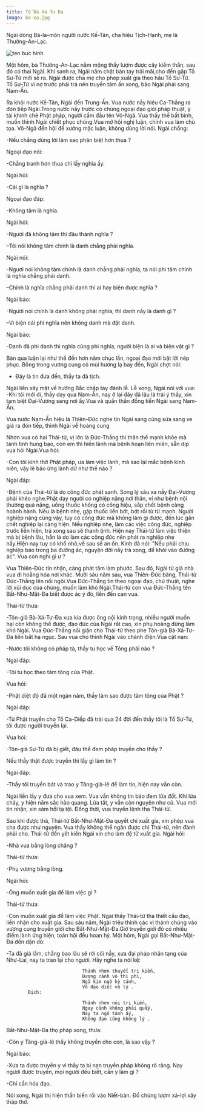 ```yaml
---
title: Tổ Bà Xá Tư Đa
image: ba-xa.jpg
---
```


Ngài dòng Bà-la-môn người nước Kế-Tân, cha hiệu Tịch-Hạnh, mẹ là Thường-An-Lạc.

![ten buc hinh](http://linhsonphatgiao.com/static/2017/04/to-ba-xa-tu-da.jpg "ten buc hinh")

Một hôm, bà Thường-An-Lạc nằm mộng thấy lượm được cây kiếm thần, sau đó có thai Ngài. Khi sanh ra, Ngài nắm chặt bàn tay trái mãi,cho đến gặp Tổ Sư-Tử mới sè ra. Ngài được cha mẹ cho phép xuất gia theo hầu Tổ Sư-Tử. Tổ Sư-Tử vì nợ trước phải trả nên truyền tâm ấn xong, bảo Ngài phải sang Nam-Ấn.

Ra khỏi nước Kế-Tân, Ngài đến Trung-Ấn. Vua nước nầy hiệu Ca-Thắng ra đón tiếp Ngài.Trong nước nầy trước có chúng ngoại đạo giỏi pháp thuật, ỷ tài khinh chê Phật pháp, người cầm đầu tên Vô-Ngã. Vua thấy thế bất bình, muốn thỉnh Ngài chiết phục chúng.Vua mở hội nghị luận, chính vua làm chủ tọa. Vô-Ngã đến hội đề xướng mặc luận, không dùng lời nói. Ngài chống:

-Nếu chẳng dùng lời làm sao phân biệt hơn thua ?

Ngoại đạo nói:

-Chẳng tranh hơn thua chỉ lấy nghĩa ấy.

Ngài hỏi:

-Cái gì là nghĩa ?

Ngoại đạo đáp:

-Không tâm là nghĩa.

Ngài hỏi:

-Ngươi đã không tâm thì đâu thành nghĩa ?

–Tôi nói không tâm chính là danh chẳng phải nghĩa.

Ngài nói:

-Ngươi nói không tâm chính là danh chẳng phải nghĩa, ta nói phi tâm chính là nghĩa chẳng phải danh.

–Chính là nghĩa chẳng phải danh thì ai hay biện được nghĩa ?

Ngài bảo:

-Ngươi nói chính là danh không phải nghĩa, thì danh nầy là danh gì ?

–Vì biện cái phi nghĩa nên không danh mà đặt danh.

Ngài bảo:

-Danh đã phi danh thì nghĩa cũng phi nghĩa, người biện là ai và biện vật gì ?

Bàn qua luận lại như thế đến hơn năm chục lần, ngoại đạo mới bặt lời nép phục. Bỗng trong vương cung có mùi hương lạ bay đến, Ngài chợt nói:

- Đây là tin đưa đến, thầy ta đã tịch.

Ngài liền xây mặt về hướng Bắc chấp tay đảnh lễ. Lễ xong, Ngài nói với vua: -Khi tôi mới đi, thầy dạy qua Nam-Ấn, nay ở lại đây đã lâu là trái ý thầy, xin tạm biệt Đại-Vương sang nơi ấy.Vua và quần thần đồng tiển Ngài sang Nam-Ấn.

Vua nước Nam-Ấn hiệu là Thiên-Đức nghe tin Ngài sang cũng sửa sang xe giá ra đón tiếp, thỉnh Ngài về hoàng cung 

Nhơn vua có hai Thái-tử, vị lớn là Đức-Thắng thì thân thể mạnh khỏe mà tánh tình hung bạo, còn em thì hiền lành mà bệnh hoạn liên miên, sẵn dịp vua hỏi Ngài.Vua hỏi:

-Con tôi kính thờ Phật pháp, ưa làm việc lành, mà sao lại mắc bệnh kinh niên, vậy lẽ báo ứng lành dữ như thế nào ?

Ngài đáp:

-Bệnh của Thái-tử là do công đức phát sanh. Song lý sâu xa nầy Đại-Vương phải khéo nghe.Phật dạy người có nghiệp nặng nơi thân, ví như bệnh nội thương quá nặng, uống thuốc không có công hiệu, sắp chết bệnh càng hoành hành. Nếu là bệnh nhẹ, gặp thuốc liền bớt, bớt rồi từ từ mạnh. Người nghiệp nặng cũng vậy, tuy có công đức mà không làm gì được, đến lúc gần chết nghiệp lại càng hiện. Nếu nghiệp nhẹ, làm các việc công đức, nghiệp trước liền hiện, trả xong sau sẽ thanh tịnh. Hiện nay Thái-tử làm việc thiện mà bị bệnh lâu, hẳn là do làm các công đức nên phát ra nghiệp nhẹ nầy.Hiện nay tuy có khổ nhỏ,về sau sẽ an ổn. Kinh đã nói: "Nếu phải chịu nghiệp báo trong ba đường ác, nguyện đời nầy trả xong, để khỏi vào đường ác". Vua còn nghi gì ư ?

Vua Thiên-Đức tín nhận, càng phát tâm làm phước. Sau đó, Ngài từ giả nhà vua đi hoằng hóa nơi khác. Mười sáu năm sau, vua Thiên-Đức băng, Thái-tử Đức-Thắng lên nối ngôi.Vua Đức-Thắng tin theo ngoại đạo, chú thuật, nghe lời xúi dục của chúng, muốn làm khó Ngài.Thái-tử con vua Đức-Thắng tên Bất-Như-Mật-Đa biết được ác ý đó, liền đến can vua.

Thái-tử thưa:

-Tôn-giả Bà-Xá-Tư-Đa xưa kia được ông nội kính trọng, nhiều người muốn hại còn không thể được, đạo đức của Ngài rất cao, xin phụ hoàng đừng làm khó Ngài. Vua Đức-Thắng nổi giận cho Thái-tử theo phe Tôn-giả Bà-Xá-Tư-Đa liền bắt hạ ngục. Sau vua cho thỉnh Ngài vào chánh điện.Vua cật nạn:

-Nước tôi không có pháp tà, thầy tu học về Tông phái nào ?

Ngài đáp:

-Tôi tu học theo tâm tông của Phật.

Vua hỏi:

-Phật diệt độ đã một ngàn năm, thầy làm sao được tâm tông của Phật ?

Ngài đáp:

-Từ Phật truyền cho Tổ Ca-Diếp đã trải qua 24 đời đến thầy tôi là Tổ Sư-Tử, tôi được người truyền lại.

Vua hỏi:

-Tôn-giả Sư-Tử đã bị giết, đâu thể đem pháp truyền cho thầy ?

Nếu thầy thật được truyền thì lấy gì làm tin ?

Ngài đáp:

-Thầy tôi truyền bát và trao y Tăng-già-lê để làm tin, hiện nay vẫn còn.

Ngài liền lấy y đưa cho vua xem. Vua vẫn không tin bảo đem lửa đốt. Khi lửa cháy, y hiện năm sắc hào quang. Lửa tắt, y vẫn còn nguyên như cũ. Vua mới tin nhận, xin sám hối tạ tội. Đồng thời, vua truyền lệnh tha Thái-tử.

Sau khi được thả, Thái-tử Bất-Như-Mật-Đa quyết chí xuất gia, xin phép vua cha được như nguyện. Vua thấy không thể ngăn được chí Thái-tử, nên đành phải cho. Thái-tử đến yết kiến Ngài xin cho làm đệ tử xuất gia. Ngài hỏi:

-Nhà vua bằng lòng chăng ?

Thái-tử thưa:

-Phụ vương bằng lòng.

Ngài hỏi:

-Ông muốn xuất gia để làm việc gì ?

Thái-tử thưa: 

-Con muốn xuất gia để làm việc Phật. Ngài thấy Thái-tử tha thiết cầu đạo, liền nhận cho xuất gia. Sau sáu năm, Ngài triệu thỉnh các vị thánh chúng vào vương cung truyền giới cho Bất-Như-Mật-Đa.Giờ truyền giới đó có nhiều điềm lành ứng hiện, toàn hội đều hoan hỷ. Một hôm, Ngài gọi Bất-Như-Mật-Đa đến dặn dò:

-Ta đã già lắm, chẳng bao lâu sẽ rời cõi nầy, xưa đại pháp nhãn tạng của Như-Lai, nay ta trao lại cho ngươi. Hãy nghe ta nói kệ:

                                Thánh nhơn thuyết tri kiến,
                                Đương cảnh vô thị phi,
                                Ngã kim ngộ kỳ tánh,
                                Vô đạo diệc vô lý .
            Dịch:

                                Thánh nhơn nói tri kiến,
                                Ngay cảnh không phải quấy,
                                Nay ta ngộ tánh ấy,
                                Không đạo cũng không lý .

Bất-Như-Mật-Đa thọ pháp xong, thưa:

-Còn y Tăng-già-lê thầy không truyền cho con, là sao vậy ?

Ngài bảo:

-Xưa ta được truyền y vì thầy ta bị nạn truyền pháp không rõ ràng. Nay ngươi được truyền, mọi người đều biết, cần y làm gì ?

-Chỉ cần hóa đạo.

Nói xong, Ngài thị hiện thần biến rồi vào Niết-bàn. Đồ chúng lượm xá-lợi xây tháp thờ.


